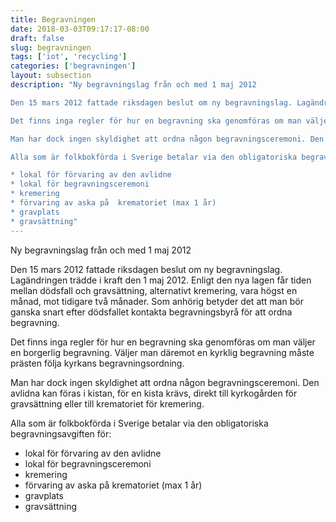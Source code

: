 ```yaml
---
title: Begravningen
date: 2018-03-03T09:17:17-08:00
draft: false
slug: begravningen
tags: ['iot', 'recycling']
categories: ['begravningen']
layout: subsection
description: "Ny begravningslag från och med 1 maj 2012

Den 15 mars 2012 fattade riksdagen beslut om ny begravningslag. Lagändringen trädde i kraft den 1 maj 2012. Enligt den nya lagen får tiden mellan dödsfall och gravsättning, alternativt kremering, vara högst en månad, mot tidigare två månader. Som anhörig betyder det att man bör ganska snart efter dödsfallet kontakta begravningsbyrå för att ordna begravning.

Det finns inga regler för hur en begravning ska genomföras om man väljer en borgerlig begravning. Väljer man däremot en kyrklig begravning måste prästen följa kyrkans begravningsordning.

Man har dock ingen skyldighet att ordna någon begravningsceremoni. Den avlidna kan föras i kistan, för en kista krävs, direkt till kyrkogården för gravsättning eller till krematoriet för kremering.

Alla som är folkbokförda i Sverige betalar via den obligatoriska begravningsavgiften för:

* lokal för förvaring av den avlidne
* lokal för begravningsceremoni
* kremering
* förvaring av aska på  krematoriet (max 1 år)
* gravplats
* gravsättning"
---
```


Ny begravningslag från och med 1 maj 2012

Den 15 mars 2012 fattade riksdagen beslut om ny begravningslag. Lagändringen trädde i kraft den 1 maj 2012. Enligt den nya lagen får tiden mellan dödsfall och gravsättning, alternativt kremering, vara högst en månad, mot tidigare två månader. Som anhörig betyder det att man bör ganska snart efter dödsfallet kontakta begravningsbyrå för att ordna begravning.

Det finns inga regler för hur en begravning ska genomföras om man väljer en borgerlig begravning. Väljer man däremot en kyrklig begravning måste prästen följa kyrkans begravningsordning.

Man har dock ingen skyldighet att ordna någon begravningsceremoni. Den avlidna kan föras i kistan, för en kista krävs, direkt till kyrkogården för gravsättning eller till krematoriet för kremering.

Alla som är folkbokförda i Sverige betalar via den obligatoriska begravningsavgiften för:

* lokal för förvaring av den avlidne
* lokal för begravningsceremoni
* kremering
* förvaring av aska på  krematoriet (max 1 år)
* gravplats
* gravsättning
